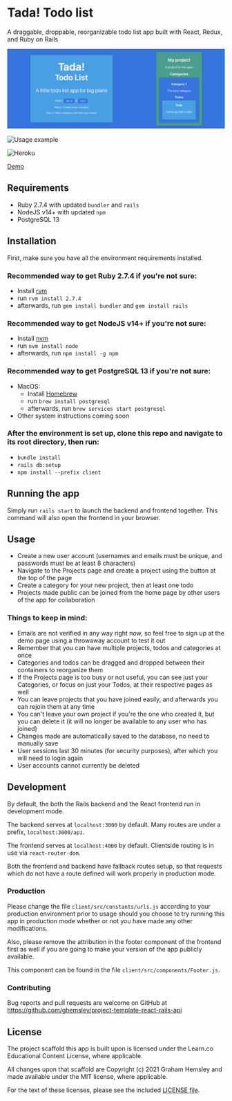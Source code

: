 # Tada! Todo list

A draggable, droppable, reorganizable todo list app built with React, Redux, and Ruby on Rails

![Screenshot](./cover.png)

![Usage example](./drag-and-drop.gif)

![Heroku](https://pyheroku-badge.herokuapp.com/?app=tada-todo-list&style=flat-square)

[Demo](https://tada-todo-list.herokuapp.com/)

## Requirements

- Ruby 2.7.4 with updated `bundler` and `rails`
- NodeJS v14+ with updated `npm`
- PostgreSQL 13

## Installation

First, make sure you have all the environment requirements installed.

### Recommended way to get Ruby 2.7.4 if you're not sure: 
- Install [rvm](https://rvm.io/)
- run `rvm install 2.7.4`
- afterwards, run `gem install bundler` and `gem install rails`

### Recommended way to get NodeJS v14+ if you're not sure:
- Install [nvm](https://github.com/nvm-sh/nvm)
- run `nvm install node`
- afterwards, run `npm install -g npm`

### Recommended way to get PostgreSQL 13 if you're not sure: 
- MacOS:
  - Install [Homebrew](https://brew.sh/)
  - run `brew install postgresql`
  - afterwards, run `brew services start postgresql`
- Other system instructions coming soon

### After the environment is set up, clone this repo and navigate to its root directory, then run:
- `bundle install`
- `rails db:setup`
- `npm install --prefix client`

## Running the app

Simply run `rails start` to launch the backend and frontend together. This command will also open the frontend in your browser.

## Usage
- Create a new user account (usernames and emails must be unique, and passwords must be at least 8 characters)
- Navigate to the Projects page and create a project using the button at the top of the page
- Create a category for your new project, then at least one todo
- Projects made public can be joined from the home page by other users of the app for collaboration

### Things to keep in mind:
- Emails are not verified in any way right now, so feel free to sign up at the demo page using a throwaway account to test it out
- Remember that you can have multiple projects, todos and categories at once
- Categories and todos can be dragged and dropped between their containers to reorganize them
- If the Projects page is too busy or not useful, you can see just your Categories, or focus on just your Todos, at their respective pages as well
- You can leave projects that you have joined easily, and afterwards you can rejoin them at any time
- You can't leave your own project if you're the one who created it, but you can delete it (it will no longer be available to any user who has joined)
- Changes made are automatically saved to the database, no need to manually save
- User sessions last 30 minutes (for security purposes), after which you will need to login again
- User accounts cannot currently be deleted

## Development

By default, the both the Rails backend and the React frontend run in development mode. 

The backend serves at `localhost:3000` by default. Many routes are under a prefix, `localhost:3000/api`.

The frontend serves at `localhost:4000` by default. Clientside routing is in use via `react-router-dom`. 

Both the frontend and backend have fallback routes setup, so that requests which do not have a route defined will work properly in production mode.

### Production

Please change the file `client/src/constants/urls.js` according to your production environment prior to usage should you choose to try running this app in production mode whether or not you have made any other modifications.

Also, please remove the attribution in the footer component of the frontend first as well if you are going to make your version of the app publicly available.   

This component can be found in the file `client/src/components/Footer.js`.

### Contributing

Bug reports and pull requests are welcome on GitHub at https://github.com/ghemsley/project-template-react-rails-api

## License

The project scaffold this app is built upon is licensed under the Learn.co Educational Content License, where applicable.

All changes upon that scaffold are Copyright (c) 2021 Graham Hemsley and made available under the MIT license, where applicable.

For the text of these licenses, please see the included [LICENSE file](./LICENSE.md).
